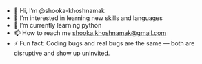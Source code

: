- 👋 Hi, I’m @shooka-khoshnamak
- 👀 I’m interested in learning new skills and languages
- 🌱 I’m currently learning python
- 📫 How to reach me shooka.khoshnamak@gmail.com
- ⚡ Fun fact: Coding bugs and real bugs are the same — both are disruptive and show up uninvited.

